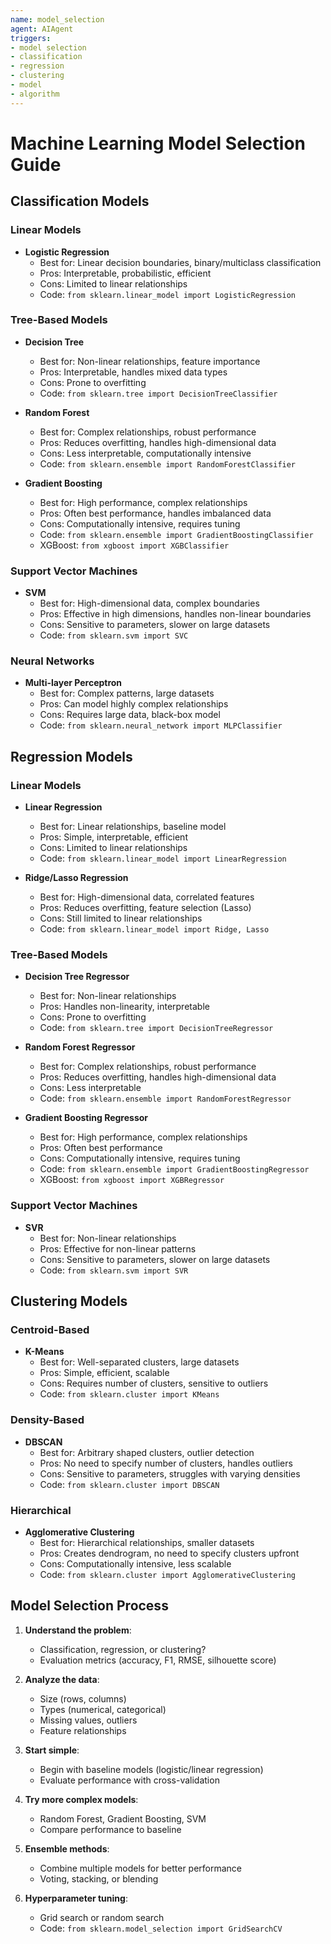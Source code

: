 ```yaml
---
name: model_selection
agent: AIAgent
triggers:
- model selection
- classification
- regression
- clustering
- model
- algorithm
---
```


# Machine Learning Model Selection Guide

## Classification Models

### Linear Models
- **Logistic Regression**
  - Best for: Linear decision boundaries, binary/multiclass classification
  - Pros: Interpretable, probabilistic, efficient
  - Cons: Limited to linear relationships
  - Code: `from sklearn.linear_model import LogisticRegression`

### Tree-Based Models
- **Decision Tree**
  - Best for: Non-linear relationships, feature importance
  - Pros: Interpretable, handles mixed data types
  - Cons: Prone to overfitting
  - Code: `from sklearn.tree import DecisionTreeClassifier`

- **Random Forest**
  - Best for: Complex relationships, robust performance
  - Pros: Reduces overfitting, handles high-dimensional data
  - Cons: Less interpretable, computationally intensive
  - Code: `from sklearn.ensemble import RandomForestClassifier`

- **Gradient Boosting**
  - Best for: High performance, complex relationships
  - Pros: Often best performance, handles imbalanced data
  - Cons: Computationally intensive, requires tuning
  - Code: `from sklearn.ensemble import GradientBoostingClassifier`
  - XGBoost: `from xgboost import XGBClassifier`

### Support Vector Machines
- **SVM**
  - Best for: High-dimensional data, complex boundaries
  - Pros: Effective in high dimensions, handles non-linear boundaries
  - Cons: Sensitive to parameters, slower on large datasets
  - Code: `from sklearn.svm import SVC`

### Neural Networks
- **Multi-layer Perceptron**
  - Best for: Complex patterns, large datasets
  - Pros: Can model highly complex relationships
  - Cons: Requires large data, black-box model
  - Code: `from sklearn.neural_network import MLPClassifier`

## Regression Models

### Linear Models
- **Linear Regression**
  - Best for: Linear relationships, baseline model
  - Pros: Simple, interpretable, efficient
  - Cons: Limited to linear relationships
  - Code: `from sklearn.linear_model import LinearRegression`

- **Ridge/Lasso Regression**
  - Best for: High-dimensional data, correlated features
  - Pros: Reduces overfitting, feature selection (Lasso)
  - Cons: Still limited to linear relationships
  - Code: `from sklearn.linear_model import Ridge, Lasso`

### Tree-Based Models
- **Decision Tree Regressor**
  - Best for: Non-linear relationships
  - Pros: Handles non-linearity, interpretable
  - Cons: Prone to overfitting
  - Code: `from sklearn.tree import DecisionTreeRegressor`

- **Random Forest Regressor**
  - Best for: Complex relationships, robust performance
  - Pros: Reduces overfitting, handles high-dimensional data
  - Cons: Less interpretable
  - Code: `from sklearn.ensemble import RandomForestRegressor`

- **Gradient Boosting Regressor**
  - Best for: High performance, complex relationships
  - Pros: Often best performance
  - Cons: Computationally intensive, requires tuning
  - Code: `from sklearn.ensemble import GradientBoostingRegressor`
  - XGBoost: `from xgboost import XGBRegressor`

### Support Vector Machines
- **SVR**
  - Best for: Non-linear relationships
  - Pros: Effective for non-linear patterns
  - Cons: Sensitive to parameters, slower on large datasets
  - Code: `from sklearn.svm import SVR`

## Clustering Models

### Centroid-Based
- **K-Means**
  - Best for: Well-separated clusters, large datasets
  - Pros: Simple, efficient, scalable
  - Cons: Requires number of clusters, sensitive to outliers
  - Code: `from sklearn.cluster import KMeans`

### Density-Based
- **DBSCAN**
  - Best for: Arbitrary shaped clusters, outlier detection
  - Pros: No need to specify number of clusters, handles outliers
  - Cons: Sensitive to parameters, struggles with varying densities
  - Code: `from sklearn.cluster import DBSCAN`

### Hierarchical
- **Agglomerative Clustering**
  - Best for: Hierarchical relationships, smaller datasets
  - Pros: Creates dendrogram, no need to specify clusters upfront
  - Cons: Computationally intensive, less scalable
  - Code: `from sklearn.cluster import AgglomerativeClustering`

## Model Selection Process

1. **Understand the problem**:
   - Classification, regression, or clustering?
   - Evaluation metrics (accuracy, F1, RMSE, silhouette score)

2. **Analyze the data**:
   - Size (rows, columns)
   - Types (numerical, categorical)
   - Missing values, outliers
   - Feature relationships

3. **Start simple**:
   - Begin with baseline models (logistic/linear regression)
   - Evaluate performance with cross-validation

4. **Try more complex models**:
   - Random Forest, Gradient Boosting, SVM
   - Compare performance to baseline

5. **Ensemble methods**:
   - Combine multiple models for better performance
   - Voting, stacking, or blending

6. **Hyperparameter tuning**:
   - Grid search or random search
   - Code: `from sklearn.model_selection import GridSearchCV`
